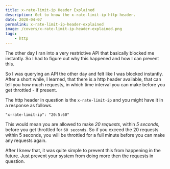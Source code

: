 ```yaml
---
title: x-rate-limit-ip Header Explained
description: Get to know the x-rate-limit-ip http header.
date: 2020-04-07
permalink: x-rate-limit-ip-header-explained
image: /covers/x-rate-limit-ip-header-explained.png
tags:
    - http
---
```


The other day I ran into a very restrictive API that basically blocked me instantly. So I had to figure out why this happened and how I can prevent this.

<!-- more -->

So I was querying an API the other day and felt like I was blocked instantly. After a short while, I learned, that there is a http header available, that can tell you how much requests, in which time interval you can make before you get throttled - if present.

The http header in question is the `x-rate-limit-ip` and you might have it in a response as follows.

```
"x-rate-limit-ip": "20:5:60"
```

This would mean you are allowed to make _20 requests_, within _5 seconds_, before you get throttled for `60 seconds`. So if you exceed the 20 requests within 5 seconds, you will be throttled for a full minute before you can make any requests again.

After I knew that, it was quite simple to prevent this from happening in the future. Just prevent your system from doing more then the requests in question.